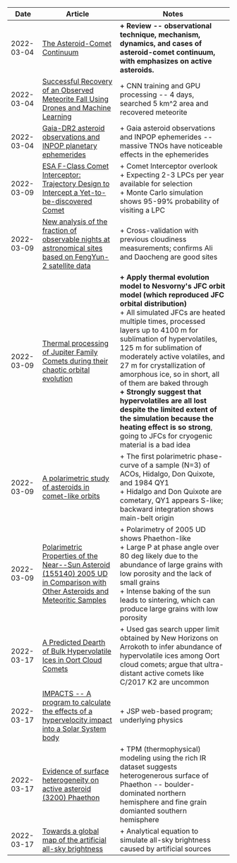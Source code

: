 | Date | Article | Notes | 
| ---- | ---- | ---- |
| 2022-03-04 | [The Asteroid-Comet Continuum](https://arxiv.org/abs/2203.01397) | <strong>+ Review -- observational technique, mechanism, dynamics, and cases of asteroid-comet continuum, with emphasizes on active asteroids.</strong> |
| 2022-03-04 | [Successful Recovery of an Observed Meteorite Fall Using Drones and Machine Learning](https://arxiv.org/abs/2203.01466) | + CNN training and GPU processing -- 4 days, searched 5 km^2 area and recovered meteorite |
| 2022-03-04 | [Gaia-DR2 asteroid observations and INPOP planetary ephemerides](https://arxiv.org/abs/2203.01586) | + Gaia asteroid observations and INPOP ephemerides -- massive TNOs have noticeable effects in the ephemerides |
| 2022-03-09 | [ESA F-Class Comet Interceptor: Trajectory Design to Intercept a Yet-to-be-discovered Comet](https://arxiv.org/abs/2107.12999) | + Comet Interceptor overlook <br> + Expecting 2-3 LPCs per year available for selection <br> + Monte Carlo simulation shows 95-99% probability of visiting a LPC |
| 2022-03-09 | [New analysis of the fraction of observable nights at astronomical sites based on FengYun-2 satellite data](https://arxiv.org/abs/2202.06019) | + Cross-validation with previous cloudiness measurements; confirms Ali and Daocheng are good sites |
| 2022-03-09 | [Thermal processing of Jupiter Family Comets during their chaotic orbital evolution](https://arxiv.org/abs/2202.06685) | <strong>+ Apply thermal evolution model to Nesvorny's JFC orbit model (which reproduced JFC orbital distribution)</strong> <br> + All simulated JFCs are heated multiple times, processed layers up to 4100 m for sublimation of hypervolatiles, 125 m for sublimation of moderately active volatiles, and 27 m for crystallization of amorphous ice, so in short, all of them are baked through <br> <strong>+ Strongly suggest that hypervolatiles are all lost despite the limited extent of the simulation because the heating effect is so strong</strong>, going to JFCs for cryogenic material is a bad idea |
| 2022-03-09 | [A polarimetric study of asteroids in comet-like orbits](https://arxiv.org/abs/2111.00151) | + The first polarimetric phase-curve of a sample (N=3) of ACOs, Hidalgo, Don Quixote, and 1984 QY1 <br> + Hidalgo and Don Quixote are cometary, QY1 appears S-like; backward integration shows main-belt origin |
| 2022-03-09 | [Polarimetric Properties of the Near--Sun Asteroid (155140) 2005 UD in Comparison with Other Asteroids and Meteoritic Samples](https://arxiv.org/abs/2111.00152) | + Polarimetry of 2005 UD shows Phaethon-like <br> + Large P at phase angle over 80 deg likely due to the abundance of large grains with low porosity and the lack of small grains <br> + Intense baking of the sun leads to sintering, which can produce large grains with low porosity |
| 2022-03-17 | [A Predicted Dearth of Bulk Hypervolatile Ices in Oort Cloud Comets](https://arxiv.org/abs/2203.08888) | + Used gas search upper limit obtained by New Horizons on Arrokoth to infer abundance of hypervolatile ices among Oort cloud comets; argue that ultra-distant active comets like C/2017 K2 are uncommon |
| 2022-03-17 | [IMPACTS -- A program to calculate the effects of a hypervelocity impact into a Solar System body](https://arxiv.org/abs/2203.07476) | + JSP web-based program; underlying physics |
| 2022-03-17 | [Evidence of surface heterogeneity on active asteroid (3200) Phaethon](https://arxiv.org/abs/2203.08865) | + TPM (thermophysical) modeling using the rich IR dataset suggests heterogenerous surface of Phaethon -- boulder-dominated northern hemisphere and fine grain domianted southern hemisphere |
| 2022-03-17 | [Towards a global map of the artificial all-sky brightness](https://arxiv.org/abs/2203.09322) | + Analytical equation to simulate all-sky brightness caused by artificial sources |
